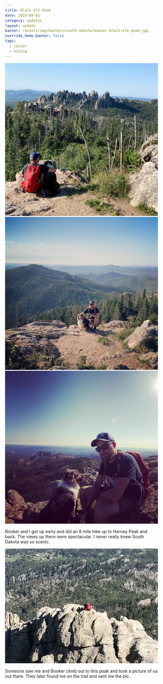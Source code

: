 ```yaml
---
title: Black Elk Peak
date: 2019-09-01
category: updates
layout: update
banner: /assets/img/banners/south-dakota/banner-black-elk-peak.jpg
override_home_banner: false
tags:
  - custer
  - hiking
---
```


<div class="img-slider">
    <img src="/assets/img/updates/south-dakota/black-elk-peak/bep-1.jpg">
    <img src="/assets/img/updates/south-dakota/black-elk-peak/bep-2.jpg">
    <img src="/assets/img/updates/south-dakota/black-elk-peak/bep-3.jpg">
</div>

Booker and I got up early and did an 8 mile hike up to Harney Peak and back. The views up there were spectacular. I never really knew South Dakota was so scenic.

<img src="/assets/img/updates/south-dakota/black-elk-peak/me-and-book-on-peak.jpg">

Someone saw me and Booker climb out to this peak and took a picture of us out there. They later found me on the trail and sent me the pic.

